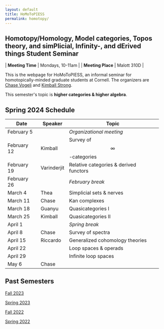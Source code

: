 ```yaml
---
layout: default
title: HoMoToPIESS
permalink: homotopy/
---
```

## **Ho**motopy/**Ho**mology, **Mo**del categories, **To**pos theory, and sim**P**licial, **I**nfinity-, and d**E**rived things **S**tudent **S**eminar

| __Meeting Time__ | Mondays, 10-11am |
| __Meeting Place__ | Malott 310D |

This is the webpage for HoMoToPIESS, an informal seminar for homotopically-minded graduate students at Cornell. The organizers are [Chase Vogeli](https://chasevoge.li/) and [Kimball Strong](https://e.math.cornell.edu/people/Kimball_Strong/).

This semester's topic is __higher categories & higher algebra__.

## Spring 2024 Schedule

| Date | Speaker | Topic |
| --- | --- | --- |
| February 5  |  | *Organizational meeting* |
| February 12 | Kimball | Survey of $$\infty$$-categories |
| February 19 | Varinderjit | Relative categories & derived functors |
| February 26 | | *February break* |
| March 4 | Thea | Simplicial sets & nerves |
| March 11 | Chase | Kan complexes |
| March 18 | Guanyu | Quasicategories I |
| March 25 | Kimball | Quasicategories II |
| April 1 | | *Spring break* |
| April 8 | Chase | Survey of spectra |
| April 15 | Riccardo | Generalized cohomology theories |
| April 22 | | Loop spaces & operads |
| April 29 | | Infinite loop spaces |
| May 6 | Chase |  |

## Past Semesters

[Fall 2023](fa23.html)

[Spring 2023](sp23.html)

[Fall 2022](fa22.html)

[Spring 2022](sp22.html)
